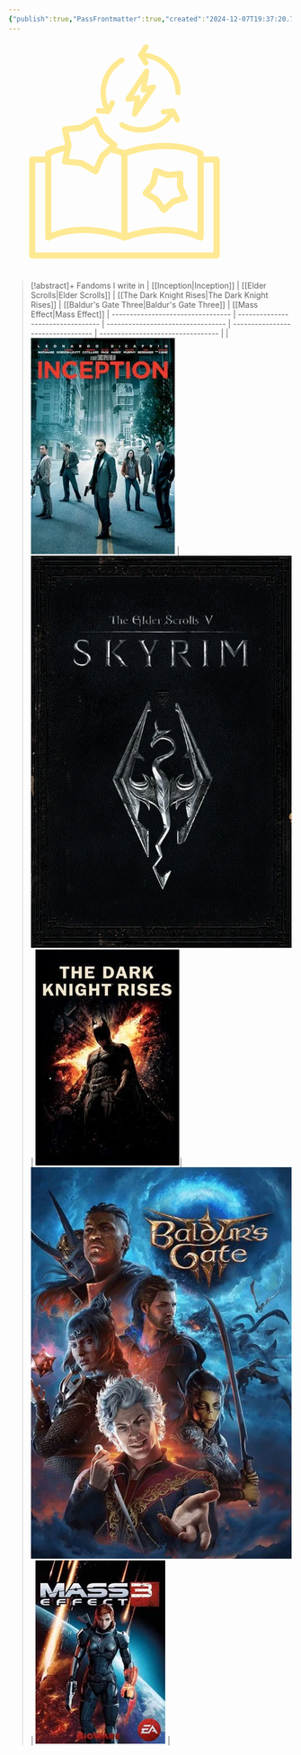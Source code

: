 ```yaml
---
{"publish":true,"PassFrontmatter":true,"created":"2024-12-07T19:37:20.701-04:00","updated":"2024-12-08T13:14:40.412-04:00"}
---
```


<?xml version="1.0" encoding="UTF-8" standalone="no"?><!DOCTYPE svg PUBLIC "-//W3C//DTD SVG 1.1//EN" "http://www.w3.org/Graphics/SVG/1.1/DTD/svg11.dtd"><svg xmlns="http://www.w3.org/2000/svg" xmlns:xlink="http://www.w3.org/1999/xlink" xmlns:serif="http://www.serif.com/" width="400" height="100%" viewBox="0 0 1316 1348" version="1.1" xml:space="preserve" style="fill-rule:evenodd;clip-rule:evenodd;stroke-linejoin:round;stroke-miterlimit:2;">    <g id="Artboard1" transform="matrix(0.90779,0,0,0.904195,159.994,216.226)">        <rect x="-176.246" y="-239.136" width="1448.85" height="1490" style="fill:none;"/>        <g transform="matrix(1.10158,0,0,1.10596,-89.2689,-69.2792)">            <path d="M1140,521.76L1064.28,521.76L1064.28,504.362C1064.28,497.522 1060.32,491.163 1054.2,488.163C1017.36,470.284 977.164,457.444 935.043,450.003C883.922,440.882 828.363,439.323 769.803,445.444C685.565,454.565 621.003,477.124 600.363,484.924C591.722,481.565 575.402,475.686 553.082,469.322C556.922,465.842 559.082,461.041 558.961,455.881C558.961,450.721 556.68,445.803 552.84,442.44L483.602,381.6L446.524,297.241C444.485,292.562 440.403,288.96 435.485,287.402C430.563,285.843 425.286,286.441 420.844,289.081L341.524,336.12L249.844,345.359C244.684,345.839 240.004,348.597 237.004,352.679C234.004,356.878 232.926,362.159 234.004,367.199L253.082,452.277C217.441,459.597 181.32,471.117 146.042,488.277C139.804,491.277 135.964,497.515 135.964,504.476L135.964,521.996L59.999,522C50.038,522 41.999,530.039 41.999,540L41.999,1100.64C41.999,1110.6 50.038,1118.64 59.999,1118.64L1140,1118.64C1149.96,1118.64 1158,1110.6 1158,1100.64L1158,539.76C1158,529.799 1149.96,521.76 1140,521.76L1140,521.76ZM618,516.721C641.398,508.201 699.961,489.119 773.4,481.201C828.478,475.439 880.68,476.76 928.56,485.4C963.72,491.638 997.08,501.841 1028.16,515.759L1028.16,968.039C860.882,899.879 682.682,948 617.882,969.961L617.882,516.711L618,516.721ZM348.96,371.401C351.601,371.163 354.12,370.323 356.28,369.003L421.561,330.362L452.163,399.842C453.241,402.24 454.804,404.4 456.722,406.08L513.722,456.24L457.202,506.76C455.28,508.561 453.721,510.6 452.643,512.998L422.643,582.6L357.123,544.44C354.842,543.12 352.323,542.28 349.682,542.042L274.202,534.964L290.28,460.804C290.881,458.284 290.881,455.643 290.28,453.003L273.6,378.964L349.08,371.405L348.96,371.401ZM171.84,515.761C196.559,504.601 221.641,496.441 246.84,490.562L234.602,547.203C233.524,552.242 234.602,557.523 237.723,561.601C240.723,565.8 245.403,568.441 250.563,568.921L342.364,577.441L422.044,623.882C424.806,625.561 427.923,626.28 431.044,626.28C432.966,626.28 434.884,626.042 436.685,625.319C441.607,623.761 445.564,620.038 447.607,615.358L484.087,530.756L520.567,498.236C548.528,505.197 570.008,512.275 582.126,516.716L582.126,969.956C542.165,956.397 459.126,932.878 362.046,932.878C301.687,932.878 236.046,941.878 171.966,968.038L171.958,515.758L171.84,515.761ZM1122,1082.4L78,1082.4L78,557.757L135.84,557.757L135.84,995.877C135.84,1002.12 139.078,1007.88 144.238,1011.12C147.117,1012.92 150.477,1013.88 153.84,1013.88C156.481,1013.88 159.238,1013.27 161.762,1012.08C358.202,916.556 590.762,1011.47 593.162,1012.44C593.4,1012.44 593.763,1012.56 594.002,1012.67C594.123,1012.67 594.361,1012.67 594.603,1012.8C595.802,1013.15 597.123,1013.51 598.443,1013.63L603.119,1013.63C604.439,1013.4 605.759,1013.03 606.959,1012.56L607.08,1012.56C609.361,1011.48 842.04,916.677 1038.48,1012.08C1041,1013.27 1043.64,1013.88 1046.4,1013.88C1049.76,1013.88 1053,1012.92 1056,1011.12C1061.28,1007.88 1064.4,1002.12 1064.4,995.877L1064.4,557.757L1122.12,557.757L1122.12,1082.4L1122,1082.4Z" style="fill:rgb(254,233,147);fill-rule:nonzero;"/>        </g>        <g transform="matrix(1.10158,0,0,1.10596,-89.2689,-69.2792)">            <path d="M894,801L960.48,780.84C965.402,779.399 969.48,775.801 971.64,771.121C973.8,766.442 973.8,761.043 971.761,756.359L943.8,692.757L945.241,623.277C945.241,618.117 943.202,613.199 939.48,609.718C935.761,606.238 930.601,604.558 925.441,605.039L856.32,611.999L790.679,589.198C785.878,587.519 780.48,587.999 775.917,590.519C771.475,593.038 768.237,597.359 767.155,602.398L752.393,670.32L710.393,725.64C707.272,729.718 706.073,734.999 707.034,740.038C707.995,745.077 711.112,749.518 715.553,752.038L775.553,787.077L815.272,844.077C818.272,848.276 822.831,851.038 827.991,851.635C828.71,851.635 829.433,851.756 830.151,851.756C834.593,851.756 838.792,850.198 842.151,847.198L893.991,800.999L894,801ZM803.039,763.199C801.598,761.039 799.559,759.238 797.277,757.918L751.316,731.156L783.476,688.797C785.035,686.758 786.117,684.355 786.715,681.719L797.996,629.758L848.156,647.278C850.675,648.118 853.195,648.477 855.835,648.239L908.757,642.957L907.679,696.117C907.679,698.758 908.16,701.278 909.238,703.676L930.597,752.395L879.718,767.754C877.198,768.473 874.917,769.793 872.999,771.594L833.28,806.992L802.921,763.312L803.039,763.199Z" style="fill:rgb(254,233,147);fill-rule:nonzero;"/>        </g>        <g transform="matrix(1,0,0,1.0414,0,-51.7835)">            <g transform="matrix(0.574847,0,0,0.55419,331.338,-192.864)">                <path d="M679.2,332.4C666.001,327.599 650.399,331.201 643.2,343.201L433.2,657.601C427.2,667.203 426.001,680.402 433.2,689.999C439.2,699.601 451.2,705.601 462.001,704.397L531.603,695.999L502.802,835.199C500.404,849.597 507.603,862.801 520.802,868.801C524.404,870 529.2,871.199 532.802,871.199C542.404,871.199 552.001,866.398 556.802,858L766.802,558C774.001,547.199 774.001,534 766.802,523.199C759.603,512.398 746.404,507.597 734.404,511.199L668.404,529.199L697.205,365.999C699.603,351.601 692.4,337.198 679.201,332.397L679.2,332.4ZM669.602,590.4L591.602,702L598.802,666C601.2,656.398 597.602,646.801 591.602,639.602C585.602,633.602 578.403,630 570,630L566.399,630L519.602,636L613.204,496.8L601.204,565.198C598.805,574.8 602.403,585.596 610.805,592.8C618.005,600 628.805,602.402 638.407,600L669.602,590.4Z" style="fill:rgb(254,233,147);fill-rule:nonzero;"/>            </g>            <g transform="matrix(0.574847,0,0,0.55419,331.338,-192.864)">                <path d="M654,153.6L685.199,106.799C694.801,93.6 691.199,74.401 676.801,64.799C663.602,55.197 644.403,58.799 634.801,73.197L574.801,163.197C573.601,165.596 572.402,167.998 571.199,170.397L571.199,171.596C570,173.994 570,176.397 570,178.795C570,181.193 570,183.596 571.199,185.994L571.199,187.193C572.398,189.592 573.597,191.994 574.801,194.393L634.801,284.393C640.801,292.791 650.403,297.592 660,297.592C666,297.592 672,296.392 676.801,292.791C690,283.189 694.801,265.189 685.199,250.791L658.801,212.393C846.001,243.6 990.001,405.603 990.001,600.003C990.001,616.804 1003.2,630.003 1020,630.003C1036.8,630.003 1050,616.804 1050,600.003C1050,369.603 877.201,180.003 654.001,153.603L654,153.6Z" style="fill:rgb(254,233,147);fill-rule:nonzero;"/>            </g>            <g transform="matrix(0.574847,0,0,0.55419,331.338,-192.864)">                <path d="M405.6,262.8C419.998,254.402 424.799,236.402 416.401,221.999C408.003,207.601 390.003,202.8 375.6,211.198C271.2,271.198 196.8,368.398 165.6,484.798C139.202,583.196 146.401,685.198 185.998,777.598L129.6,773.996C112.799,772.797 98.401,785.996 97.202,801.598C96.003,818.399 109.202,832.797 124.804,833.996L232.804,841.196L235.202,841.196C237.601,841.196 240.003,841.196 243.601,839.996C244.8,839.996 245.999,838.797 245.999,838.797C247.198,838.797 248.398,837.598 249.601,837.598L250.8,836.399C251.999,835.2 254.402,834 255.601,832.797L256.8,831.598C257.999,829.2 259.198,827.996 260.402,825.598L308.402,728.399C315.601,714.001 309.601,696.001 295.203,688.797C280.805,681.598 262.805,687.598 255.601,701.996L235.203,743.996C168,565.196 236.398,359.996 405.603,262.796L405.6,262.8Z" style="fill:rgb(254,233,147);fill-rule:nonzero;"/>            </g>            <g transform="matrix(0.574847,0,0,0.55419,331.338,-192.864)">                <path d="M991.2,796.8C990.001,795.601 990.001,793.198 988.802,791.999C988.802,791.999 988.802,790.8 987.602,790.8C986.403,789.601 985.204,788.402 985.204,787.198L984.005,785.999C981.606,783.601 978.005,781.198 974.403,779.999L973.204,779.999C972.005,779.999 969.602,778.8 968.403,778.8L962.403,778.8L854.403,785.999C837.602,787.198 825.602,801.601 826.801,818.397C828,835.198 842.403,847.198 859.199,845.999L906,842.398C854.398,907.199 783.6,953.998 702,975.598C601.2,1002 496.8,988.797 405.6,937.2C391.202,928.801 373.202,933.598 364.799,948.001C356.401,962.399 361.198,980.399 375.6,988.802C445.202,1028.4 522,1048.8 600,1048.8C639.602,1048.8 678,1044 717.6,1033.2C814.799,1008 900,950.399 960,870L985.199,920.398C990,931.199 1000.8,937.199 1011.6,937.199C1016.4,937.199 1021.2,935.999 1024.8,933.597C1039.19,926.398 1045.19,908.398 1038,893.995L991.2,796.8Z" style="fill:rgb(254,233,147);fill-rule:nonzero;"/>            </g>        </g>    </g></svg>

>[!abstract]+ Fandoms I write in
>|  [[Inception\|Inception]]  |  [[Elder Scrolls\|Elder Scrolls]]   | [[The Dark Knight Rises\|The Dark Knight Rises]] | [[Baldur's Gate Three\|Baldur's Gate Three]] | [[Mass Effect\|Mass Effect]]
>| --------------------------------- | --------------------------------- | --------------------------------- | --------------------------------- | --------------------------------- |
>| ![PublicMedia/Inception - Cover.webp|50](../../PublicMedia/Inception%20-%20Cover.webp) | ![PublicMedia/Skyrim.webp|50](../../PublicMedia/Skyrim.webp) | ![PublicMedia/Dark Knight Rises.jpg|50](../../PublicMedia/Dark%20Knight%20Rises.jpg)| ![PublicMedia/Baldur's Gate 3.png|50](../../PublicMedia/Baldur's%20Gate%203.png)  | ![PublicMedia/Mass Effect.webp|50](../../PublicMedia/Mass%20Effect.webp) | 






